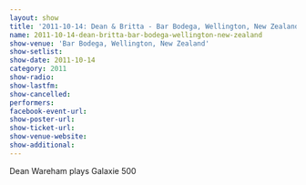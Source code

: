 ```yaml
---
layout: show
title: '2011-10-14: Dean & Britta - Bar Bodega, Wellington, New Zealand'
name: 2011-10-14-dean-britta-bar-bodega-wellington-new-zealand
show-venue: 'Bar Bodega, Wellington, New Zealand'
show-setlist: 
show-date: 2011-10-14
category: 2011
show-radio: 
show-lastfm: 
show-cancelled: 
performers: 
facebook-event-url: 
show-poster-url: 
show-ticket-url: 
show-venue-website: 
show-additional: 
---
```


Dean Wareham plays Galaxie 500